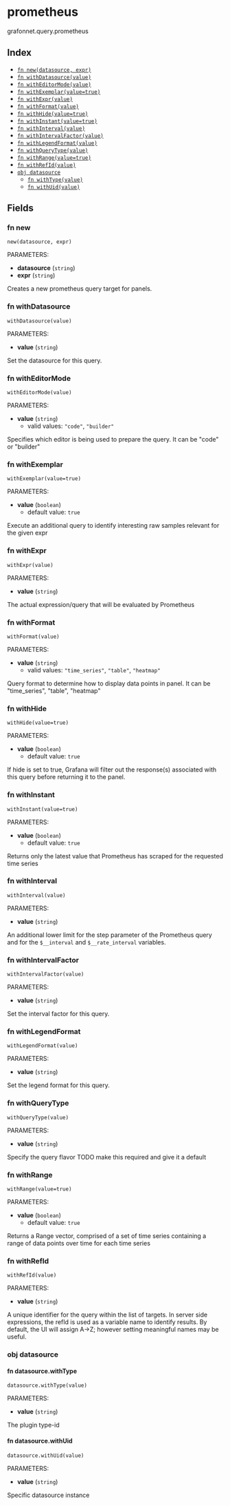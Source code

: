 # prometheus

grafonnet.query.prometheus

## Index

* [`fn new(datasource, expr)`](#fn-new)
* [`fn withDatasource(value)`](#fn-withdatasource)
* [`fn withEditorMode(value)`](#fn-witheditormode)
* [`fn withExemplar(value=true)`](#fn-withexemplar)
* [`fn withExpr(value)`](#fn-withexpr)
* [`fn withFormat(value)`](#fn-withformat)
* [`fn withHide(value=true)`](#fn-withhide)
* [`fn withInstant(value=true)`](#fn-withinstant)
* [`fn withInterval(value)`](#fn-withinterval)
* [`fn withIntervalFactor(value)`](#fn-withintervalfactor)
* [`fn withLegendFormat(value)`](#fn-withlegendformat)
* [`fn withQueryType(value)`](#fn-withquerytype)
* [`fn withRange(value=true)`](#fn-withrange)
* [`fn withRefId(value)`](#fn-withrefid)
* [`obj datasource`](#obj-datasource)
  * [`fn withType(value)`](#fn-datasourcewithtype)
  * [`fn withUid(value)`](#fn-datasourcewithuid)

## Fields

### fn new

```jsonnet
new(datasource, expr)
```

PARAMETERS:

* **datasource** (`string`)
* **expr** (`string`)

Creates a new prometheus query target for panels.
### fn withDatasource

```jsonnet
withDatasource(value)
```

PARAMETERS:

* **value** (`string`)

Set the datasource for this query.
### fn withEditorMode

```jsonnet
withEditorMode(value)
```

PARAMETERS:

* **value** (`string`)
   - valid values: `"code"`, `"builder"`

Specifies which editor is being used to prepare the query. It can be "code" or "builder"
### fn withExemplar

```jsonnet
withExemplar(value=true)
```

PARAMETERS:

* **value** (`boolean`)
   - default value: `true`

Execute an additional query to identify interesting raw samples relevant for the given expr
### fn withExpr

```jsonnet
withExpr(value)
```

PARAMETERS:

* **value** (`string`)

The actual expression/query that will be evaluated by Prometheus
### fn withFormat

```jsonnet
withFormat(value)
```

PARAMETERS:

* **value** (`string`)
   - valid values: `"time_series"`, `"table"`, `"heatmap"`

Query format to determine how to display data points in panel. It can be "time_series", "table", "heatmap"
### fn withHide

```jsonnet
withHide(value=true)
```

PARAMETERS:

* **value** (`boolean`)
   - default value: `true`

If hide is set to true, Grafana will filter out the response(s) associated with this query before returning it to the panel.
### fn withInstant

```jsonnet
withInstant(value=true)
```

PARAMETERS:

* **value** (`boolean`)
   - default value: `true`

Returns only the latest value that Prometheus has scraped for the requested time series
### fn withInterval

```jsonnet
withInterval(value)
```

PARAMETERS:

* **value** (`string`)

An additional lower limit for the step parameter of the Prometheus query and for the
`$__interval` and `$__rate_interval` variables.
### fn withIntervalFactor

```jsonnet
withIntervalFactor(value)
```

PARAMETERS:

* **value** (`string`)

Set the interval factor for this query.
### fn withLegendFormat

```jsonnet
withLegendFormat(value)
```

PARAMETERS:

* **value** (`string`)

Set the legend format for this query.
### fn withQueryType

```jsonnet
withQueryType(value)
```

PARAMETERS:

* **value** (`string`)

Specify the query flavor
TODO make this required and give it a default
### fn withRange

```jsonnet
withRange(value=true)
```

PARAMETERS:

* **value** (`boolean`)
   - default value: `true`

Returns a Range vector, comprised of a set of time series containing a range of data points over time for each time series
### fn withRefId

```jsonnet
withRefId(value)
```

PARAMETERS:

* **value** (`string`)

A unique identifier for the query within the list of targets.
In server side expressions, the refId is used as a variable name to identify results.
By default, the UI will assign A->Z; however setting meaningful names may be useful.
### obj datasource


#### fn datasource.withType

```jsonnet
datasource.withType(value)
```

PARAMETERS:

* **value** (`string`)

The plugin type-id
#### fn datasource.withUid

```jsonnet
datasource.withUid(value)
```

PARAMETERS:

* **value** (`string`)

Specific datasource instance